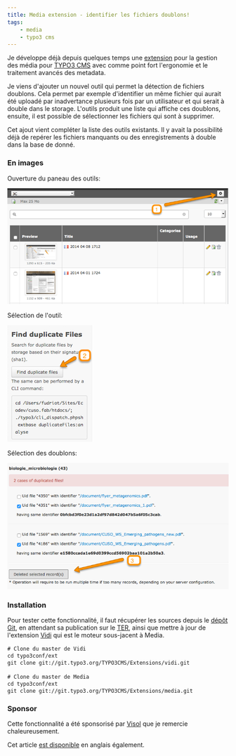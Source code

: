 ```yaml
---
title: Media extension - identifier les fichiers doublons!
tags:
    - media
    - typo3 cms
---
```


Je développe déjà depuis quelques temps une [extension][media] pour la gestion des média pour [TYPO3 CMS][cms] avec comme point fort l'ergonomie et le traitement avancés des metadata.

Je viens d'ajouter un nouvel outil qui permet la détection de fichiers doublons. Cela permet par exemple d'identifier un même fichier qui aurait été uploadé par inadvertance plusieurs fois par un utilisateur et qui serait à double dans le storage. L'outils produit une liste qui affiche ces doublons, ensuite, il est possible de sélectionner les fichiers qui sont à supprimer.

Cet ajout vient compléter la liste des outils existants. Il y avait la possibilité déjà de repérer les fichiers manquants ou des enregistrements à double dans la base de donné.


### En images

Ouverture du paneau des outils:

![](images/2015-01-03/2015-01-03_1025.png)


Sélection de l'outil:

![](images/2015-01-03/2015-01-03_1030.png)

Sélection des doublons:

![](images/2015-01-03/2015-01-03_1031.png)

### Installation

Pour tester cette fonctionnalité, il faut récupérer les sources depuis le [dépôt Git][git-media], en attendant sa publication sur le [TER][ter], ainsi que mettre à jour de l'extension [Vidi][vidi] qui est le moteur sous-jacent à Media.


    # Clone du master de Vidi
    cd typo3conf/ext
    git clone git://git.typo3.org/TYPO3CMS/Extensions/vidi.git

    # Clone du master de Media
    cd typo3conf/ext
    git clone git://git.typo3.org/TYPO3CMS/Extensions/media.git

### Sponsor

Cette fonctionnalité a été sponsorisé par [Visol][visol] que je remercie chaleureusement.

Cet article [est disponible](fr/blog/2015/01/03/media-tool) en anglais également.

[media]: https://forge.typo3.org/projects/extension-media/
[vidi]: https://forge.typo3.org/projects/extension-vidi/
[cms]:http://demo.typo3.org/
[ter]:http://typo3.org/extensions/repository/
[git-media]: https://git.typo3.org/TYPO3CMS/Extensions/media.git
[visol]:http://www.visol.ch/